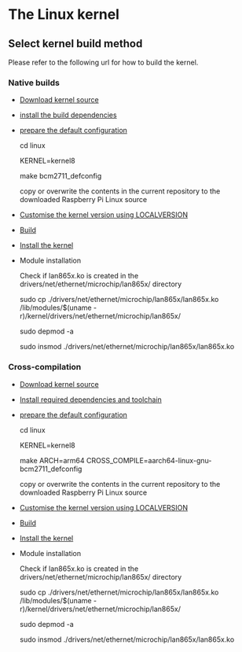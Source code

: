 # The Linux kernel


## Select kernel build method

Please refer to the following url for how to build the kernel.


### Native builds

* [Download kernel source](https://www.raspberrypi.com/documentation/computers/linux_kernel.html#download-kernel-source)

* [install the build dependencies](https://www.raspberrypi.com/documentation/computers/linux_kernel.html#natively-build-a-kernel)

* [prepare the default configuration](https://www.raspberrypi.com/documentation/computers/linux_kernel.html#native-build-configuration)

    cd linux

    KERNEL=kernel8

    make bcm2711\_defconfig

    copy or overwrite the contents in the current repository to the downloaded Raspberry Pi Linux source


* [Customise the kernel version using LOCALVERSION](https://www.raspberrypi.com/documentation/computers/linux_kernel.html#native-customisation)

* [Build](https://www.raspberrypi.com/documentation/computers/linux_kernel.html#native-build)

* [Install the kernel](https://www.raspberrypi.com/documentation/computers/linux_kernel.html#native-install)

* Module installation

  Check if lan865x.ko is created in the drivers/net/ethernet/microchip/lan865x/ directory

  sudo cp ./drivers/net/ethernet/microchip/lan865x/lan865x.ko /lib/modules/$(uname -r)/kernel/drivers/net/ethernet/microchip/lan865x/

  sudo depmod -a

  sudo insmod ./drivers/net/ethernet/microchip/lan865x/lan865x.ko
  

### Cross-compilation

* [Download kernel source](https://www.raspberrypi.com/documentation/computers/linux_kernel.html#download-kernel-source)

* [Install required dependencies and toolchain](https://www.raspberrypi.com/documentation/computers/linux_kernel.html#cross-compiled-dependencies)

* [prepare the default configuration](https://www.raspberrypi.com/documentation/computers/linux_kernel.html#cross-compiled-build-configurationn)

    cd linux

    KERNEL=kernel8

    make ARCH=arm64 CROSS_COMPILE=aarch64-linux-gnu- bcm2711_defconfig

    copy or overwrite the contents in the current repository to the downloaded Raspberry Pi Linux source


* [Customise the kernel version using LOCALVERSION](https://www.raspberrypi.com/documentation/computers/linux_kernel.html#cross-compiled-customisation)

* [Build](https://www.raspberrypi.com/documentation/computers/linux_kernel.html#cross-compiled-build)

* [Install the kernel](https://www.raspberrypi.com/documentation/computers/linux_kernel.html#cross-compiled-install)

* Module installation

  Check if lan865x.ko is created in the drivers/net/ethernet/microchip/lan865x/ directory

  sudo cp ./drivers/net/ethernet/microchip/lan865x/lan865x.ko /lib/modules/$(uname -r)/kernel/drivers/net/ethernet/microchip/lan865x/

  sudo depmod -a

  sudo insmod ./drivers/net/ethernet/microchip/lan865x/lan865x.ko

